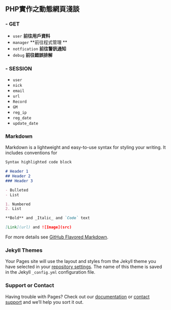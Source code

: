 ## PHP實作之動態網頁淺談

### - GET
 - ```user``` **前往用戶資料**
 -  ```manager``` **前往程式管理 **
 - ```notfication``` **前往警訊通知**
 - ```debug``` **前往錯誤排解**
### - SESSION
 - ```user```
 - ```nick```
 - ```email```
 - ```url```
 - ```Record```
 - ```GM```
 - ```reg_ip```
 - ```reg_date```
 - ```update_date```

### Markdown

Markdown is a lightweight and easy-to-use syntax for styling your writing. It includes conventions for

```markdown
Syntax highlighted code block

# Header 1
## Header 2
### Header 3

- Bulleted
- List

1. Numbered
2. List

**Bold** and _Italic_ and `Code` text

[Link](url) and ![Image](src)
```

For more details see [GitHub Flavored Markdown](https://guides.github.com/features/mastering-markdown/).

### Jekyll Themes

Your Pages site will use the layout and styles from the Jekyll theme you have selected in your [repository settings](https://github.com/creamgod45/PHP-short-dissertation/settings). The name of this theme is saved in the Jekyll `_config.yml` configuration file.

### Support or Contact

Having trouble with Pages? Check out our [documentation](https://help.github.com/categories/github-pages-basics/) or [contact support](https://github.com/contact) and we’ll help you sort it out.
